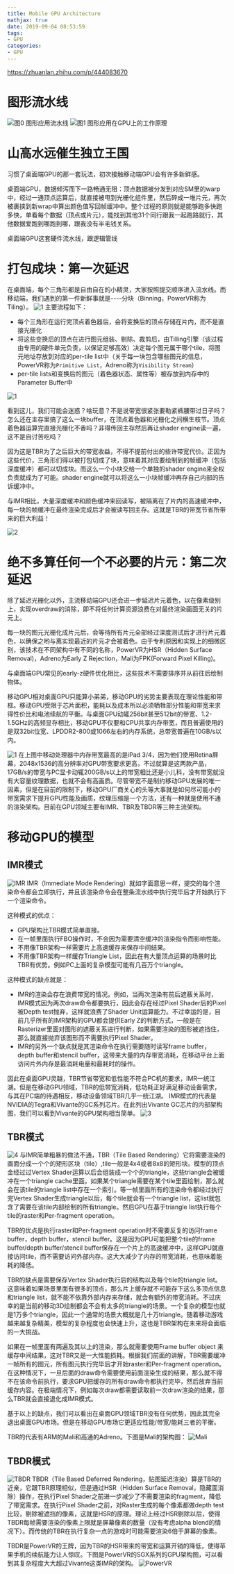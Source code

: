 ```yaml
---
title: Mobile GPU Architecture
mathjax: true
date: 2019-09-04 08:53:59
tags:
- GPU
categories:
- GPU
---
```


https://zhuanlan.zhihu.com/p/444083670

# 图形流水线
![图0 图形应用流水线](0.jpg)
![图1 图形应用在GPU上的工作原理](1.jpg)
# 山高水远催生独立王国
习惯了桌面端GPU的那一套玩法，初次接触移动端GPU会有许多新鲜感。

桌面端GPU，数据倾泻而下一路畅通无阻：顶点数据被分发到对应SM里的warp中，经过一通顶点运算后，就直接被甩到光栅化组件里，然后碎成一堆片元，再次被裹挟到新wrap中算出颜色值写回帧缓冲中。整个过程的原则就是能够跑多快跑多快，单看每个数据（顶点或片元），能找到其他31个同行跟我一起跑路就行，其他数据爱跑到哪跑到哪，跟我没有半毛钱关系。

桌面端GPU这套硬件流水线，跟逻辑管线

# 打包成块：第一次延迟
在桌面端，每个三角形都是自由自在的小精灵，大家按照提交顺序进入流水线。而移动端，我们遇到的第一件新鲜事就是----分块（Binning，PowerVR称为Tiling）。
![1](1.gif)
主要流程如下：
- 每个三角形在运行完顶点着色器后，会将变换后的顶点存储在片内，而不是直接光栅化
- 将这些变换后的顶点在进行图元组装、剔除、裁剪后，由Tilling引擎（该过程由专用的硬件单元负责，以保证足够高效）决定每个图元属于哪个tile，将图元地址存放到对应的per-tile list中（关于每一块包含哪些图元的信息，PowerVR称为`Primitive List`，Adreno称为`Visibility Stream`）
- per-tile lists和变换后的图元（着色器状态、属性等）被存放到内存中的Parameter Buffer中

![1](1.jpg)

看到这儿，我们可能会迷惑？啥玩意？不是说带宽很紧张要勒紧裤腰带过日子吗？怎么还在主存里搞了这么一块buffer，在顶点着色器和光栅化之间横生枝节。顶点着色器运算完直接光栅化不香吗？非得传回主存然后再让shader engine读一遍，这不是自讨苦吃吗？

因为这是TBR为了之后巨大的带宽收益，不得不提前付出的些许带宽代价。正因为这些代价，三角形们得以被打包切成了块，意味着其对应要绘制到的帧缓冲（包括深度缓冲）都可以切成块。而这么一个小块交给一个单独的shader engine来全权负责就成为了可能。shader engine就可以将这么一小块帧缓冲再存自己内部的告诉缓冲中。

与IMR相比，大量深度缓冲和颜色缓冲来回读写，被隔离在了片内的高速缓冲中，每一块的帧缓冲在最终渲染完成后才会被读写回主存。这就是TBR的带宽节省所带来的巨大利益！

![2](2.jpg)

# 绝不多算任何一个不必要的片元：第二次延迟
除了延迟光栅化以外，主流移动端GPU还会进一步延迟片元着色，以在像素级别上，实现overdraw的消除，即不将任何计算资源浪费在对最终渲染画面无关的片元上。 

每一块的图元光栅化成片元后，会等待所有片元全部经过深度测试后才进行片元着色，以确保之哟与离实现最近的片元才会被着色。由于专利原因和实现上的细微区别，该技术在不同架构中有不同的名称，PowerVR为HSR（Hidden Surface Removal)，Adreno为Early Z Rejection，Mali为FPK(Forward Pixel Killing)。

与桌面端GPU常见的early-z硬件优化相比，这些技术不需要排序并从前往后绘制物体。

移动GPU相对桌面GPU只能算小弟弟，移动GPU的劣势主要表现在理论性能和带框。移动GPU受限于芯片面积，能耗以及成本所以必须牺牲部分性能和带宽来求得性价比和电池续航的平衡。与桌面GPU动辄256bit甚至512bit的带宽、1.2-1.5GHz的高频显存相比，移动GPU不仅要和CPU共享内存带宽，而且普遍使用的是双32bit位宽、LPDDR2-800或1066左右的内存系统，总带宽普遍在10GB/s以内。

![1](1.png)
在上图中移动处理器中内存带宽最高的是iPad 3/4，因为他们使用Retina屏幕，2048x1536的高分辨率对GPU带宽要求更高，不过就算是这两款产品，17GB/s的带宽与PC显卡动辄200GB/s以上的带宽相比还是小儿科，没有带宽就没有大容量纹理数据，也就不会有高画质。尽管带宽不是制约移动GPU发展的唯一因素，但是在目前的限制下，移动GPU厂商关心的头等大事就是如何尽可能小的带宽需求下提升GPU性能及画质，纹理压缩是一个方法，还有一种就是使用不通的渲染架构。目前在GPU领域主要有IMR、TBR及TBDR等三种主流架构。
# 移动GPU的模型
## IMR模式
![IMR](2.png)
IMR（Immediate Mode Rendering）就如字面意思一样，提交的每个渲染命令都会立即执行，并且该渲染命令会在整条流水线中执行完毕后才开始执行下一个渲染命令。

这种模式的优点：
- GPU架构比TBR模式简单直接。
- 在一帧里面执行FBO操作时，不会因为需要清空缓冲的渲染指令而影响性能。
- 不用像TBR架构一样需要片上高速缓存来保存中间结果。
- 不用像TBR架构一样缓存Triangle List，因此在有大量顶点运算的场景时比TBR有优势。例如PC上面的复杂模型可能有几百万个triangle。

这种模式的缺点就是：
- IMR的渲染会存在浪费带宽的情况。例如，当两次渲染有前后遮蔽关系时，IMR模式因为两次draw命令都要执行，因此会存在经过Pixel Shader后的Pixel被Depth test抛弃，这样就浪费了Shader Unit运算能力。不过幸运的是，目前几乎所有的IMR架构的GPU都会提供Early Z的判断方式，一般是在Rasterizer里面对图形的遮蔽关系进行判断，如果需要渲染的图形被遮挡住，那么就直接抛弃该图形而不需要执行Pixel Shader。
- IMR的另外一个缺点就是其渲染命令在执行需要随时读写frame buffer，depth buffer和stencil buffer，这带来大量的内存带宽消耗，在移动平台上面访问片外内存是最消耗电量和最耗时的操作。

因此在桌面GPU灵越，TBR节省带宽和低性能不符合PC机的要求，IMR一统江湖。但是在移动GPU领域，TBR的低带宽消耗，低功耗正好满足移动设备需求，与其在PC端的待遇相反，移动设备领域TBR几乎一统江湖。
IMR模式的代表是NVIDIA的Tegra和Vivante的GC系列芯片。在此列出Vivante GC芯片的内部架构图，我们可以看到Vivante的GPU架构相当简单。
![3](3.png)
## TBR模式
![4](4.png)
与IMR简单粗暴的做法不通，TBR（Tile Based Rendering）它将需要渲染的画面分成一个个的矩形区块（tile）,tile一般是4x4或者8x8的矩形块。模型的顶点金经过过Vertex Shader运算以后会组装成一个个的triangle，这些triangle会被缓冲在一个triangle cache里面。如果某个triangle需要在某个tile里面绘制，那么就会在该tile的triangle list中存在一个索引。等一帧里面所有的渲染命令都经过执行完Vertex Shader生成triangle以后，每个tile就会有一个triangle list，这list就包含了需要在该tile内部绘制的所有triangle。然后GPU在基于triangle list执行每个tile的raster和Per-fragment operation。

TBR的优点是执行raster和Per-fragment operation时不需要反复的访问frame buffer，depth buffer，stencil buffer。这是因为GPU可能把整个tile的frame buffer/depth buffer/stencil buffer保存在一个片上的高速缓冲中，这样GPU就直接访问tile，而不需要访问外部内存。这大大减少了内存的带宽消耗，也意味着能耗的降低。

TBR的缺点是需要保存Vertex Shader执行后的结构以及每个tile的triangle list。这意味着如果场景里面有很多的顶点，那么片上缓存就不可能存下这么多顶点信息和triangle list，就不能不依靠外部内存来存储，就会有额外的带宽消耗。不过庆幸的是当前的移动3D绘制都会不会有太多的triangle的场景。一个复杂的模型也就是1万多个triangle，因此一个通常的场景大概就是几十万triangle。随着移动游戏越来越复杂精美，模型的复杂程度也会快速上升，这也是TBR架构在未来将会面临的一大挑战。

如果在一帧里面有两遍及其以上的渲染，那么就需要使用Frame buffer object 来缓存中间结果，这对TBR又是一大性能损耗。根据我们前面的讲解，TBR需要缓冲一帧所有的图元，所有图元执行完毕后才开始raster和Per-fragment operation。在这种情况下，一旦后面的draw命令需要使用前面渲染生成的结果，那么就不得不在该命令前执行，要求GPU把缓存的所有draw命令都执行完毕，然后放弃当前缓存内容。在极端情况下，例如每次draw都需要读取前一次draw渲染的结果，那么TBR就会直接退化成IMR模式。
  
基于以上的缺点，我们可以看出在桌面GPU领域TBR没有任何优势，因此其完全退出桌面GPU市场。但是在移动GPU市场它更适应性能/带宽/能耗三者的平衡。

TBR的代表有ARM的Mali和高通的Adreno。下图是Mali的架构图：
![Mali](5.png)
## TBDR模式
![TBDR](6.png)
TBDR（Tile Based Deferred Rendering，贴图延迟渲染）算是TBR的近亲，它跟TBR原理相似，但是通过HSR（Hidden Surface Removal，隐藏面消除）操作，在执行Pixel Shader之前进一步减少了不需要渲染的fragment，降低了带宽需求。在执行Pixel Shader之前，对Raster生成的每个像素都做depth test比较，剔除被遮挡的像素，这就是HSR的原理。理论上经过HSR剔除以后，使得TBDR每帧需要渲染的像素上限就是屏幕像素的数量（没有考虑alpha blend的情况下）。而传统的TBR在执行复杂一点的游戏时可能需要渲染6倍于屏幕的像素。

TBDR是PowerVR的王牌，因为TBR的HSR带来的带宽和运算开销的降低，使得苹果手机的续航能力让人惊叹。下图是PowerVR的SGX系列的GPU架构图，可以看到其复杂程度大大超过Vivante这类IMR的架构。
![PowerVR](7.png)

